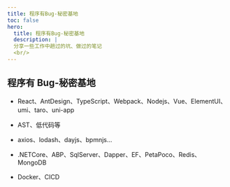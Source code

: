 ```yaml
---
title: 程序有Bug-秘密基地
toc: false
hero:
  title: 程序有Bug-秘密基地
  description: |
  分享一些工作中趟过的坑、做过的笔记
  <br/>
---
```


## 程序有 Bug-秘密基地

- React、AntDesign、TypeScript、Webpack、Nodejs、Vue、ElementUI、umi、taro、uni-app

- AST、低代码等

- axios、lodash、dayjs、bpmnjs...

- .NETCore、ABP、SqlServer、Dapper、EF、PetaPoco、Redis、MongoDB

- Docker、CICD
